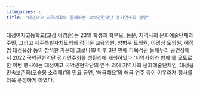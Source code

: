 ```yaml
---
categories: i
title: "대정여고 지역사회와 함께하는 국악관현악단 정기연주회 성황"
---
```

대정여자고등학교(교장 이영훈)는 23일 학생과 학부모, 동문, 지역사회 문화예술단체와 주민, 그리고 제주특별자치도의회 정이운 교육의원, 양병우 도의원, 이경심 도의원, 허정범 대정읍장 등이 참석한 가운데 코로나19 이후 3년 만에 다목적관 늘해누리 공연장에서 2022 국악관현악단 정기연주회를 성황리에 개최하였다.‘지역사회와 함께’를 모토로 한 이번 행사에는 대정여고 국악관현악단의 연주 외에 지역사회 문화예술단체인 ‘대정읍민속보존회(모슬봉 소리패)’의 민요 공연, ‘해금해요’의 해금 연주 등이 어우러져 행사를 더욱 풍성하게 하였다.